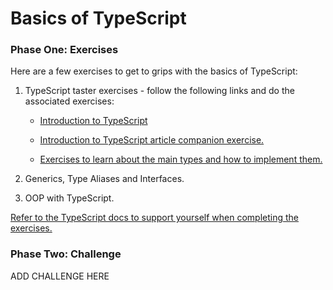 # Basics of TypeScript

### Phase One: Exercises

Here are a few exercises to get to grips with the basics of TypeScript: 

1. TypeScript taster exercises - follow the following links and do the associated exercises: 

    - [Introduction to TypeScript](https://hackmd.io/@aC9PvDmaR2CajHekdah9bQ/rJDpU2gJo)

    - [Introduction to TypeScript article companion exercise.](https://github.com/makersacademy/intro-to-typescript-exercise)

    - [Exercises to learn about the main types and how to implement them.](https://github.com/makersacademy/typescript)

1. Generics, Type Aliases and Interfaces.
1. OOP with TypeScript.

[Refer to the TypeScript docs to support yourself when completing the exercises.](https://www.typescriptlang.org/docs/handbook/2/everyday-types.html)

### Phase Two: Challenge

ADD CHALLENGE HERE